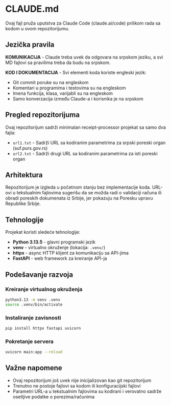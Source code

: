 # CLAUDE.md

Ovaj fajl pruža uputstva za Claude Code (claude.ai/code) prilikom rada sa kodom u ovom repozitorijumu.

## Jezička pravila

**KOMUNIKACIJA** - Claude treba uvek da odgovara na srpskom jeziku, a svi MD fajlovi sa pravilima treba da budu na srpskom.

**KOD I DOKUMENTACIJA** - Svi elementi koda koriste engleski jezik:
- Git commit poruke su na engleskom
- Komentari u programima i testovima su na engleskom  
- Imena funkcija, klasa, varijabli su na engleskom
- Samo konverzacija između Claude-a i korisnika je na srpskom

## Pregled repozitorijuma

Ovaj repozitorijum sadrži minimalan receipt-processor projekat sa samo dva fajla:
- `url1.txt` - Sadrži URL sa kodiranim parametrima za srpski poreski organ (suf.purs.gov.rs)
- `url2.txt` - Sadrži drugi URL sa kodiranim parametrima za isti poreski organ

## Arhitektura

Repozitorijum je izgleda u početnom stanju bez implementacije koda. URL-ovi u tekstualnim fajlovima sugerišu da se možda radi o validaciji računa ili obradi poreskih dokumenata iz Srbije, jer pokazuju na Poresku upravu Republike Srbije.

## Tehnologije

Projekat koristi sledeće tehnologije:
- **Python 3.13.5** - glavni programski jezik
- **venv** - virtualno okruženje (lokacija: `.venv/`)
- **httpx** - async HTTP klijent za komunikaciju sa API-jima
- **FastAPI** - web framework za kreiranje API-ja

## Podešavanje razvoja

### Kreiranje virtualnog okruženja
```bash
python3.13 -m venv .venv
source .venv/bin/activate
```

### Instaliranje zavisnosti
```bash
pip install httpx fastapi uvicorn
```

### Pokretanje servera
```bash
uvicorn main:app --reload
```

## Važne napomene

- Ovaj repozitorijum još uvek nije inicijalizovan kao git repozitorijum
- Trenutno ne postoje fajlovi sa kodom ili konfiguracijski fajlovi  
- Parametri URL-a u tekstualnim fajlovima su kodirani i verovatno sadrže osetljive podatke o porezima/računima